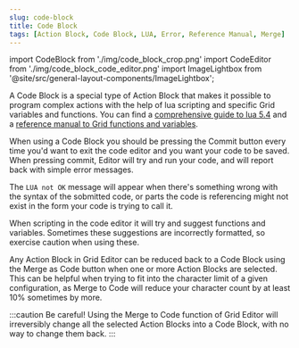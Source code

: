 ```yaml
---
slug: code-block
title: Code Block
tags: [Action Block, Code Block, LUA, Error, Reference Manual, Merge]
---
```


import CodeBlock from './img/code_block_crop.png'
import CodeEditor from './img/code_block_code_editor.png'
import ImageLightbox from '@site/src/general-layout-components/ImageLightbox';



A Code Block is a special type of Action Block that makes it possible to program complex actions with the help of lua scripting and specific Grid variables and functions. You can find a [comprehensive guide to lua 5.4](https://lua.org/manual/5.4/) and a [reference manual to Grid functions and variables](https://intech.studio/support/docs/reference-manual).


<ImageLightbox imageSrc={CodeBlock}/>

When using a Code Block you should be pressing the Commit button every time you'd want to exit the code editor and you want your code to be saved. When pressing commit, Editor will try and run your code, and will report back with simple error messages. 

The `LUA not OK` message will appear when there's something wrong with the syntax of the sobmitted code, or parts the code is referencing might not exist in the form your code is trying to call it.

When scripting in the code editor it will try and suggest functions and variables. Sometimes these suggestions are incorrectly formatted, so exercise caution when using these.

<ImageLightbox imageSrc={CodeEditor}/>

Any Action Block in Grid Editor can be reduced back to a Code Block using the Merge as Code button when one or more Action Blocks are selected. This can be helpful when trying to fit into the character limit of a given configuration, as Merge to Code will reduce your character count by at least 10% sometimes by more.

:::caution Be careful!
Using the Merge to Code function of Grid Editor will irreversibly change all the selected Action Blocks into a Code Block, with no way to change them back.
:::